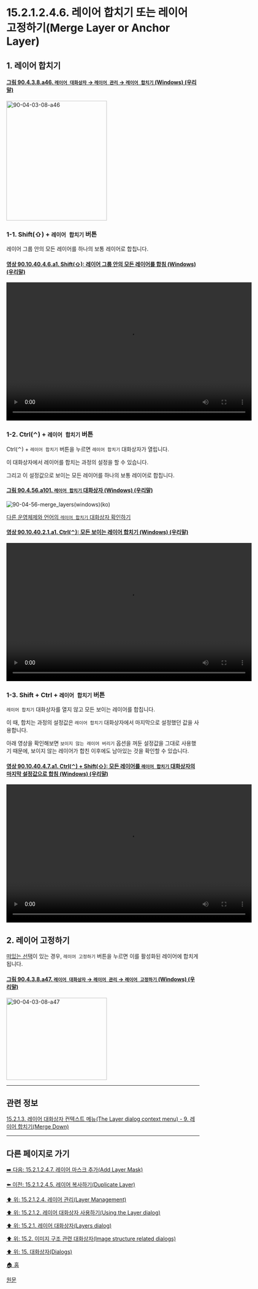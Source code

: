 # 15.2.1.2.4.6. 레이어 합치기 또는 레이어 고정하기(Merge Layer or Anchor Layer)

<a id="15-02-01-02-04-06-s1"></a>

## 1. 레이어 합치기

<a id="90-04-03-08-a46"></a>

#### [그림 90.4.3.8.a46. `레이어 대화상자` → `레이어 관리` → `레이어 합치기` (Windows) (우리말)](./90-04-03-08-bottom_bar_buttons.md#90-04-03-08-a46)
<img width="262" height="312" alt="90-04-03-08-a46" src="https://github.com/wonder13662/gimp/assets/15767104/b4a9ac3f-a66a-4cf9-9e8f-0067fc42e01d" />

<a id="15-02-01-02-04-06-s1-01"></a>

### 1-1. Shift(⇧) + `레이어 합치기` 버튼
레이어 그룹 안의 모든 레이어를 하나의 보통 레이어로 합칩니다.

<a id="90-10-40-04-06-a1"></a>

#### [영상 90.10.40.4.6.a1. Shift(⇧): 레이어 그룹 안의 모든 레이어를 합침 (Windows) (우리말)](./90-10-40-04-06-merge_layers_in_layer_group.md#90-10-40-04-06-a1)
<video controls="controls" width="640" height="360" src="https://github.com/wonder13662/gimp/assets/15767104/eecba8b4-27da-4074-b8dd-390bd3801d3f"></video>

<a id="15-02-01-02-04-06-s1-02"></a>

### 1-2. Ctrl(⌃) + `레이어 합치기` 버튼
Ctrl(⌃) + `레이어 합치기` 버튼을 누르면 `레이어 합치기` 대화상자가 열립니다.

이 대화상자에서 레이어를 합치는 과정의 설정을 할 수 있습니다.

그리고 이 설정값으로 보이는 모든 레이어를 하나의 보통 레이어로 합칩니다. 

<a id="90-04-56-a101"></a>

#### [그림 90.4.56.a101. `레이어 합치기` 대화상자 (Windows) (우리말)](./90-04-56-merge_layers.md#90-04-56-a101)
![90-04-56-merge_layers(windows)(ko)](https://github.com/wonder13662/gimp/assets/15767104/ad7f1780-41ca-4be3-974c-53a51ef352ad)

[다른 운영체제와 언어의 `레이어 합치기` 대화상자 확인하기](./90-04-56-merge_layers.md#90-04-56-a102)


<a id="90-10-40-02-01-a1"></a>

#### [영상 90.10.40.2.1.a1. Ctrl(⌃): 모든 보이는 레이어 합치기 (Windows) (우리말)](./90-10-40-02-01-merge_all_visible_layers.md#90-10-40-02-01-a1)
<video controls="controls" width="640" height="360" src="https://github.com/wonder13662/gimp/assets/15767104/c21471f1-a750-40cf-b61d-899e108ba6c4"></video>

<a id="15-02-01-02-04-06-s1-03"></a>

### 1-3. Shift + Ctrl + `레이어 합치기` 버튼
`레이어 합치기` 대화상자를 열지 않고 모든 보이는 레이어를 합칩니다.

이 때, 합치는 과정의 설정값은 `레이어 합치기` 대화상자에서 마지막으로 설정했던 값을 사용합니다.

아래 영상을 확인해보면 `보이지 않는 레이어 버리기` 옵션을 꺼둔 설정값을 그대로 사용했기 때문에, 보이지 않는 레이어가 합친 이후에도 남아있는 것을 확인할 수 있습니다.

<a id="90-10-40-04-07-a1"></a>

#### [영상 90.10.40.4.7.a1. Ctrl(⌃) + Shift(⇧): 모든 레이어를 `레이어 합치기` 대화상자의 마지막 설정값으로 합침 (Windows) (우리말)](./90-10-40-04-07-merge_all_visible_layers_with_last_used_values.md#90-10-40-04-07-a1)
<video controls="controls" width="640" height="360" src="https://github.com/wonder13662/gimp/assets/15767104/5898ea06-6430-4894-a1b5-7847bc939316"></video>

<a id="15-02-01-02-04-06-s2"></a>

## 2. 레이어 고정하기
[떠있는 선택](./16-04-05-float.md)이 있는 경우, `레이어 고정하기` 버튼을 누르면 이를 활성화된 레이어에 합치게 됩니다.

<a id="90-04-03-08-a47"></a>

#### [그림 90.4.3.8.a47. `레이어 대화상자` → `레이어 관리` → `레이어 고정하기` (Windows) (우리말)](./90-04-03-08-bottom_bar_buttons.md#90-04-03-08-a47)
<img width="262" height="214" alt="90-04-03-08-a47" src="https://github.com/wonder13662/gimp/assets/15767104/461ab382-8aba-44cd-941b-60ea93917dc9" />

***

## 관련 정보

[15.2.1.3. 레이어 대화상자 컨텍스트 메뉴(The Layer dialog context menu) - 9. 레이어 합치기(Merge Down)](./15-02-01-03-the_layer_dialog_context_menu.md#15-02-01-03-s9)

***

## 다른 페이지로 가기

[➡️ 다음: 15.2.1.2.4.7. 레이어 마스크 추가(Add Layer Mask)](./15-02-01-02-04-07-add_layer_mask.md)

[⬅️ 이전: 15.2.1.2.4.5. 레이어 복사하기(Duplicate Layer)](./15-02-01-02-04-05-duplicate_layer.md)

[⬆️ 위: 15.2.1.2.4. 레이어 관리(Layer Management)](./15-02-01-02-04-00-layer_management.md)

[⬆️ 위: 15.2.1.2. 레이어 대화상자 사용하기(Using the Layer dialog)](./15-02-01-02-00-using_the_layer_dialog.md)

[⬆️ 위: 15.2.1. 레이어 대화상자(Layers dialog)](./15-02-01-00-layers-dialog.md)

[⬆️ 위: 15.2. 이미지 구조 관련 대화상자(Image structure related dialogs)](./15-02-00-image-structure-related-dialogs.md)

[⬆️ 위: 15. 대화상자(Dialogs)](./15-00-dialogs.md)

[🏠 홈](./00-home.md)

[원문](https://docs.gimp.org/2.10/ko/gimp-dialogs-structure.html#gimp-layers-merge)